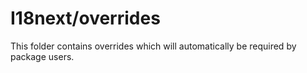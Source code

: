 # I18next/overrides

This folder contains overrides which will automatically be required by package users.
